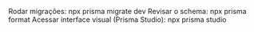 Rodar migrações: npx prisma migrate dev
Revisar o schema: npx prisma format
Acessar interface visual (Prisma Studio): npx prisma studio
